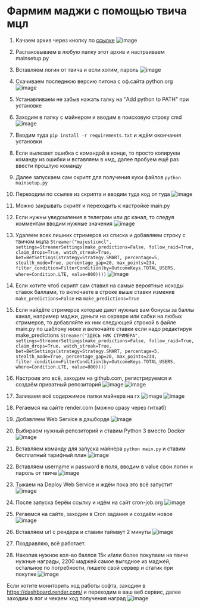 # Фармим маджи с помощью твича мцл

1. Качаем архив через кнопку по [ссылке](https://github.com/Gunthersuper/Twitch-Channel-Points-Miner-Render)
![image](https://drive.google.com/uc?export=view&id=15DmKrSUYUgNZHNs4FpDvF6jg8wJ0OfHT)

2. Распаковываем в любую папку этот архив и настраиваем mainsetup.py

3. Вставляем логин от твича и если хотим, пароль
![image](https://drive.google.com/uc?export=view&id=1w1-8qXz7hBh3CYtoXDVf-sr5uk--6Z6f)

4. Скачиваем последнюю версию питона с оф.сайта python.org
![image](https://drive.google.com/uc?export=view&id=1KqDScUUPZJw925WVPFOssvZ6ajiUj7JH)

5. Устанавливаем не забыв нажать галку на "Add python to PATH" при установке

6. Заходим в папку с майнером и вводим в поисковую строку cmd
![image](https://drive.google.com/uc?export=view&id=1W9pi1V5OrU1TcI0Z2woMk8kTVQ7ixxZj)

7. Вводим туда `pip install -r requirements.txt` и ждём окончания установки

8. Если вылезает ошибка с командой в конце, то просто копируем команду из ошибки и вставляем в кмд, далее пробуем ещё раз ввести прошлую команду

9. Далее запускаем сам скрипт для получения куки файлов `python mainsetup.py`

10. Переходим по ссылке из скрипта и вводим туда код от туда
![image](https://drive.google.com/uc?export=view&id=1j7Y937FohYK7QCH0ql1Wb-0tPPikPqDu)

11. Можно закрывать скрипт и переходить к настройке main.py

12. Если нужны уведомления в телеграм или дс канал, то следуя комментам вводим нужные значения
![image](https://drive.google.com/uc?export=view&id=1lTTP_NMT3b4tfwKr9nVTGmUzWTRsob_d)

13. Удаляем всех лишних стримеров из списка и добавляем строку с твичом мцла 
`Streamer("majesticmcl", settings=StreamerSettings(make_predictions=False, follow_raid=True, claim_drops=True, watch_streak=True, bet=BetSettings(strategy=Strategy.SMART, percentage=5, stealth_mode=True, percentage_gap=20, max_points=234, filter_condition=FilterCondition(by=OutcomeKeys.TOTAL_USERS, where=Condition.LTE, value=800))))`
![image](https://drive.google.com/uc?export=view&id=14M99pesUSnC8oHVLV0vrPHWeEOL_mO8H)

14. Если хотите чтоб скрипт сам ставил на самые вероятные исходы ставок баллами, то включаете в строке выше ставки изменив `make_predictions=False` на `make_predictions=True`

15. Если найдёте стримеров которые дают нужные вам бонусы за баллы канал, например маджи, деньги на сервере или сабки на любых стримеров, то добавляйте их ник следующей строкой в файле main.py по шаблону ниже и включайте ставки если надо редактируя make_predictions
`Streamer("ЗДЕСЬ НИК СТРИМЕРА", settings=StreamerSettings(make_predictions=False, follow_raid=True, claim_drops=True, watch_streak=True, bet=BetSettings(strategy=Strategy.SMART, percentage=5, stealth_mode=True, percentage_gap=20, max_points=234, filter_condition=FilterCondition(by=OutcomeKeys.TOTAL_USERS, where=Condition.LTE, value=800))))`

16. Настроив это всё, заходим на github.com, регистрируемся и создаём приватный репозиторий
![image](https://drive.google.com/uc?export=view&id=1V8yNpA_clw9OHfv_LJNDHwowel_o_CqU)
![image](https://drive.google.com/uc?export=view&id=1hFYONMax9t5d-qlSTRE53xBuQug3YohI)

17. Заливаем всё содержимое папки майнера на гх
![image](https://drive.google.com/uc?export=view&id=1GQvJsp0xysuOHTC-QVueeemhHL2oz2VN)
![image](https://drive.google.com/uc?export=view&id=1Pc8CK8o1fnJUm1yNythLjfnqveVIIdv2)

18. Регаемся на сайте render.com (можно сразу через гитхаб)

19. Добавляем Web Service в дэшборде
![image](https://drive.google.com/uc?export=view&id=18efAROz9rOEP4peKejWCH1He40RXIDhx)

20. Выбираем нужный репозиторий и ставим Python 3 вместо Docker
![image](https://drive.google.com/uc?export=view&id=1T7aw15EYEPWdjo26HLsYT8aUMNQRytqA)

22. Вставляем команду для запуска майнера `python main.py` и ставим бесплатный тарифный план
![image](https://drive.google.com/uc?export=view&id=1F_F_AOikOhDNgWE9Os0pYcx7yKzJ7vRo)

23. Вставляем username и password в поля, вводим в value свои логин и пароль от твича
![image](https://drive.google.com/uc?export=view&id=1aNm2Otc5cNiQ0xwHVdy7V1LaACmVhjqB)

24. Тыкаем на Deploy Web Service и ждём пока это всё запустит
![image](https://drive.google.com/uc?export=view&id=1Si-kk4bjNb2XgpLSdtfasjswcOEJmh7D)

25. После запуска берём ссылку и идём на сайт cron-job.org
![image](https://drive.google.com/uc?export=view&id=1QG4dkEhlFD_6hNeSmfwWiTpOqF9Sv7XR)

26. Регаемся на сайте, заходим в Cron задания и создаём новое
![image](https://drive.google.com/uc?export=view&id=1y_3qUVKnJ2Eo7NQORCYTnHQyDJQX33p3)

27. Вставляем url с рендера и ставим таймаут 2 минуты
![image](https://drive.google.com/uc?export=view&id=1_rd09JIG5uEKVa37fw0vaCMfPUlAe_hu)

28. Поздравляю, всё работает.

29. Накопив нужное кол-во баллов 15к и/или более покупаем на твиче нужные награды, 2200 маджей самое выгодное из маджей, остальное по потребности, пишете свой сервер и статик при покупке
![image](https://drive.google.com/uc?export=view&id=1BE4QMY83ZXEuuFVYdnpN_3e0NZeQpUEB)

Если хотите мониторить ход работы софта, заходим в https://dashboard.render.com/ и переходим в ваш веб сервис, далее заходим в лог и чекаем ход получения наград
![image](https://drive.google.com/uc?export=view&id=1aYDyJAtv9BHXL-KnIR3uP8CTqutQYadY)
